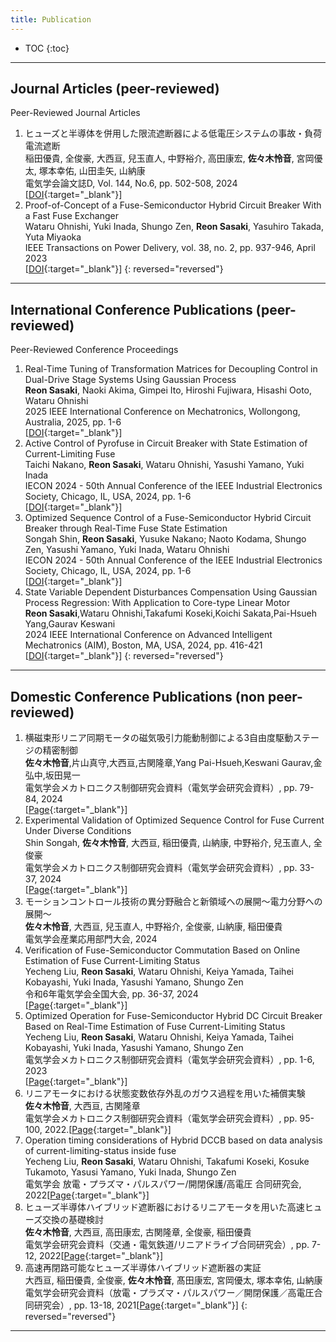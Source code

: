 ```yaml
---
title: Publication
---
```

* TOC
{:toc}
---
## Journal Articles (peer-reviewed)
Peer-Reviewed Journal Articles
1. ヒューズと半導体を併用した限流遮断器による低電圧システムの事故・負荷電流遮断<br>稲田優貴, 全俊豪, 大西亘, 兒玉直人, 中野裕介, 高田康宏, **佐々木怜音**, 宮岡優太, 塚本幸佑, 山田圭矢, 山納康<br>電気学会論文誌D, Vol. 144, No.6, pp. 502-508, 2024<br>[[DOI](https://doi.org/10.1541/ieejias.144.502){:target="_blank"}]
1. Proof-of-Concept of a Fuse-Semiconductor Hybrid Circuit Breaker With a Fast Fuse Exchanger<br>Wataru Ohnishi, Yuki Inada, Shungo Zen, **Reon Sasaki**, Yasuhiro Takada, Yuta Miyaoka<br>IEEE Transactions on Power Delivery, vol. 38, no. 2, pp. 937-946, April 2023<br>[[DOI](http://dx.doi.org/10.1109/TPWRD.2022.3202821){:target="_blank"}]
{: reversed="reversed"}
---
## International Conference Publications (peer-reviewed)
Peer-Reviewed Conference Proceedings
1. Real-Time Tuning of Transformation Matrices for Decoupling Control in Dual-Drive Stage Systems Using Gaussian Process<br>**Reon Sasaki**, Naoki Akima, Gimpei Ito, Hiroshi Fujiwara, Hisashi Ooto, Wataru Ohnishi<br>2025 IEEE International Conference on Mechatronics, Wollongong, Australia, 2025, pp. 1-6<br>[[DOI](http://dx.doi.org/10.1109/ICM62621.2025.10934823){:target="_blank"}]
1. Active Control of Pyrofuse in Circuit Breaker with State Estimation of Current-Limiting Fuse<br>Taichi Nakano, **Reon Sasaki**, Wataru Ohnishi, Yasushi Yamano, Yuki Inada<br>IECON 2024 - 50th Annual Conference of the IEEE Industrial Electronics Society, Chicago, IL, USA, 2024, pp. 1-6<br>[[DOI](http://dx.doi.org/10.1109/IECON55916.2024.10905289){:target="_blank"}]
1. Optimized Sequence Control of a Fuse-Semiconductor Hybrid Circuit Breaker through Real-Time Fuse State Estimation<br>Songah Shin, **Reon Sasaki**, Yusuke Nakano;
Naoto Kodama, Shungo Zen, Yasushi Yamano, Yuki Inada, Wataru Ohnishi<br>IECON 2024 - 50th Annual Conference of the IEEE Industrial Electronics Society, Chicago, IL, USA, 2024, pp. 1-6<br>[[DOI](http://dx.doi.org/10.1109/IECON55916.2024.10905360){:target="_blank"}]
1. State Variable Dependent Disturbances Compensation Using Gaussian Process Regression: With Application to Core-type Linear Motor<br>**Reon Sasaki**,Wataru Ohnishi,Takafumi Koseki,Koichi Sakata,Pai-Hsueh Yang,Gaurav Keswani<br>2024 IEEE International Conference on Advanced Intelligent Mechatronics (AIM), Boston, MA, USA, 2024, pp. 416-421<br>[[DOI](http://dx.doi.org/10.1109/AIM55361.2024.10637133){:target="_blank"}]
{: reversed="reversed"}
---
## Domestic Conference Publications (non peer-reviewed)
1. 横磁束形リニア同期モータの磁気吸引力能動制御による3自由度駆動ステージの精密制御<br>**佐々木怜音**,片山真守,大西亘,古関隆章,Yang Pai-Hsueh,Keswani Gaurav,金弘中,坂田晃一<br>電気学会メカトロニクス制御研究会資料（電気学会研究会資料）, pp. 79-84, 2024<br>[[Page](https://jglobal.jst.go.jp/detail?JGLOBAL_ID=202402269782554640){:target="_blank"}]
1. Experimental Validation of Optimized Sequence Control for Fuse Current Under Diverse Conditions<br>Shin Songah, **佐々木怜音**, 大西亘, 稲田優貴, 山納康, 中野裕介, 兒玉直人, 全俊豪<br>電気学会メカトロニクス制御研究会資料（電気学会研究会資料）, pp. 33-37, 2024<br>[[Page](https://cir.nii.ac.jp/crid/1520301607092226432){:target="_blank"}]
1. モーションコントロール技術の異分野融合と新領域への展開～電力分野への展開～<br>**佐々木怜音**, 大西亘, 兒玉直人, 中野裕介, 全俊豪, 山納康, 稲田優貴<br>電気学会産業応用部門大会, 2024
1. Verification of Fuse-Semiconductor Commutation Based on Online Estimation of Fuse Current-Limiting Status<br>Yecheng Liu, **Reon Sasaki**, Wataru Ohnishi, Keiya Yamada, Taihei Kobayashi, Yuki Inada, Yasushi Yamano, Shungo Zen<br>令和6年電気学会全国大会, pp. 36-37, 2024<br>[[Page]([https://ieej.bookpark.ne.jp/products/ieej-zt20246-029]){:target="_blank"}]
1. Optimized Operation for Fuse-Semiconductor Hybrid DC Circuit Breaker Based on Real-Time Estimation of Fuse Current-Limiting Status<br>Yecheng Liu, **Reon Sasaki**, Wataru Ohnishi, Keiya Yamada, Taihei Kobayashi, Yuki Inada, Yasushi Yamano, Shungo Zen<br>電気学会メカトロニクス制御研究会資料（電気学会研究会資料）, pp. 1-6, 2023<br>[[Page]([https://cir.nii.ac.jp/crid/1520016980237043328]){:target="_blank"}]
1. リニアモータにおける状態変数依存外乱のガウス過程を用いた補償実験<br>**佐々木怜音**, 大西亘, 古関隆章<br>電気学会メカトロニクス制御研究会資料（電気学会研究会資料）, pp. 95-100, 2022.[[Page]([https://jglobal.jst.go.jp/detail?JGLOBAL_ID=202302274072811844]){:target="_blank"}]
1. Operation timing considerations of Hybrid DCCB based on data analysis of current-limiting-status inside fuse<br>Yecheng Liu, **Reon Sasaki**, Wataru Ohnishi, Takafumi Koseki, Kosuke Tukamoto, Yasusi Yamano, Yuki Inada, Shungo Zen<br>電気学会 放電・プラズマ・パルスパワー/開閉保護/高電圧 合同研究会, 2022[[Page]([https://jglobal.jst.go.jp/detail?JGLOBAL_ID=202202276492879979]){:target="_blank"}]
1. ヒューズ半導体ハイブリッド遮断器におけるリニアモータを用いた高速ヒューズ交換の基礎検討<br>**佐々木怜音**, 大西亘, 高田康宏, 古関隆章, 全俊豪, 稲田優貴<br>電気学会研究会資料（交通・電気鉄道/リニアドライブ合同研究会）, pp. 7-12, 2022[[Page]([https://jglobal.jst.go.jp/detail?JGLOBAL_ID=202302274072811844]){:target="_blank"}]
1. 高速再閉路可能なヒューズ半導体ハイブリッド遮断器の実証<br>大西亘, 稲田優貴, 全俊豪, **佐々木怜音**, 髙田康宏, 宮岡優太, 塚本幸佑, 山納康<br>電気学会研究会資料（放電・プラズマ・パルスパワー／開閉保護／高電圧合同研究会）, pp. 13-18, 2021[[Page]([https://jglobal.jst.go.jp/detail?JGLOBAL_ID=202302274072811844]){:target="_blank"}]
{: reversed="reversed"}
---
<!-----
## Miscellaneous
1. 2段アクチュエータHDDベンチマーク問題における不安定極と安定極を統合した共振フィルタによるデータ駆動ループ整形<br>前匡鴻<br>電気学会メカトロニクス制御研究会「精密サーボシステムと制御技術」, MEC-24(6), 31-36, September 2024
{: reversed="reversed"} -->
